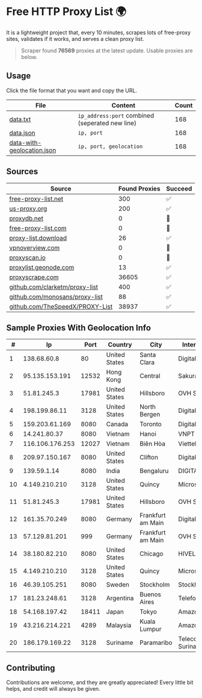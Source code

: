 
# Free HTTP Proxy List 🌍

It is a lightweight project that, every 10 minutes, scrapes lots of free-proxy sites, validates if it works, and serves a clean proxy list.


> Scraper found **76569** proxies at the latest update. Usable proxies are below.

## Usage

Click the file format that you want and copy the URL.


|File|Content|Count|
|----|-------|-----|
|[data.txt](https://raw.githubusercontent.com/themiralay/Proxy-List-World/master/data.txt)|`ip_address:port` combined (seperated new line)|168|
|[data.json](https://raw.githubusercontent.com/themiralay/Proxy-List-World/master/data.json)|`ip, port`|168|
|[data-with-geolocation.json](https://raw.githubusercontent.com/themiralay/Proxy-List-World/master/data-with-geolocation.json)|`ip, port, geolocation`|168|

## Sources

|Source|Found Proxies|Succeed|
|------|-------------|-------|
|[free-proxy-list.net](https://free-proxy-list.net)|300|✅|
|[us-proxy.org](https://www.us-proxy.org)|200|✅|
|[proxydb.net](http://proxydb.net)|0|🚫|
|[free-proxy-list.com](https://free-proxy-list.com/?page=&port=&type%5B%5D=http&type%5B%5D=https&up_time=0&search=Search)|0|🚫|
|[proxy-list.download](https://www.proxy-list.download/HTTP)|26|✅|
|[vpnoverview.com](https://vpnoverview.com/privacy/anonymous-browsing/free-proxy-servers)|0|🚫|
|[proxyscan.io](https://www.proxyscan.io)|0|🚫|
|[proxylist.geonode.com](https://proxylist.geonode.com/api/proxy-list?limit=300&page=1&sort_by=lastChecked&sort_type=desc&protocols=http,https)|13|✅|
|[proxyscrape.com](https://api.proxyscrape.com/v2/?request=displayproxies&protocol=http&timeout=10000&country=all&ssl=all&anonymity=all)|36605|✅|
|[github.com/clarketm/proxy-list](https://raw.githubusercontent.com/clarketm/proxy-list/master/proxy-list-raw.txt)|400|✅|
|[github.com/monosans/proxy-list](https://raw.githubusercontent.com/monosans/proxy-list/main/proxies/http.txt)|88|✅|
|[github.com/TheSpeedX/PROXY-List](https://raw.githubusercontent.com/TheSpeedX/PROXY-List/master/http.txt)|38937|✅|


## Sample Proxies With Geolocation Info

|#|Ip|Port|Country|City|Internet Service Provider|
|-|--|----|-------|----|-------------------------|
|1|138.68.60.8|80|United States|Santa Clara|DigitalOcean, LLC|
|2|95.135.153.191|12532|Hong Kong|Central|Sakura Clouds LLC|
|3|51.81.245.3|17981|United States|Hillsboro|OVH SAS|
|4|198.199.86.11|3128|United States|North Bergen|DigitalOcean, LLC|
|5|159.203.61.169|8080|Canada|Toronto|DigitalOcean, LLC|
|6|14.241.80.37|8080|Vietnam|Hanoi|VNPT|
|7|116.106.176.253|12027|Vietnam|Biên Hòa|Viettel Corporation|
|8|209.97.150.167|8080|United States|Clifton|DigitalOcean, LLC|
|9|139.59.1.14|8080|India|Bengaluru|DIGITALOCEAN|
|10|4.149.210.210|3128|United States|Quincy|Microsoft Corporation|
|11|51.81.245.3|17981|United States|Hillsboro|OVH SAS|
|12|161.35.70.249|8080|Germany|Frankfurt am Main|DigitalOcean, LLC|
|13|57.129.81.201|999|Germany|Frankfurt am Main|OVH SAS|
|14|38.180.82.210|8080|United States|Chicago|HIVELOCITY, Inc.|
|15|4.149.210.210|3128|United States|Quincy|Microsoft Corporation|
|16|46.39.105.251|8080|Sweden|Stockholm|Stockholms Stadsnat AB|
|17|181.23.248.61|3128|Argentina|Buenos Aires|Telefonica de Argentina|
|18|54.168.197.42|18411|Japan|Tokyo|Amazon Technologies Inc.|
|19|43.216.214.221|4289|Malaysia|Kuala Lumpur|Amazon.com, Inc.|
|20|186.179.169.22|3128|Suriname|Paramaribo|Telecommunicationcompany Suriname - TeleSur|



## Contributing

Contributions are welcome, and they are greatly appreciated! Every
little bit helps, and credit will always be given.

